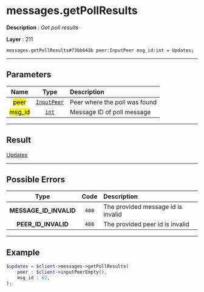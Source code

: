 # messages.getPollResults

**Description** : *Get poll results*

**Layer** : 211

```tl
messages.getPollResults#73bb643b peer:InputPeer msg_id:int = Updates;
```

---

## Parameters

| Name | Type | Description |
| :---: | :---: | :--- |
| <mark>peer</mark> | [`InputPeer`](type/InputPeer) | Peer where the poll was found |
| <mark>msg_id</mark> | [`int`](type/int) | Message ID of poll message |

---

## Result

[Updates](type/Updates)

---

## Possible Errors

| Type | Code | Description |
| :---: | :---: | :--- |
| **MESSAGE_ID_INVALID** | `400` | The provided message id is invalid |
| **PEER_ID_INVALID** | `400` | The provided peer id is invalid |

---

## Example

```php
$updates = $client->messages->getPollResults(
	peer : $client->inputPeerEmpty(),
	msg_id : 62,
);
```